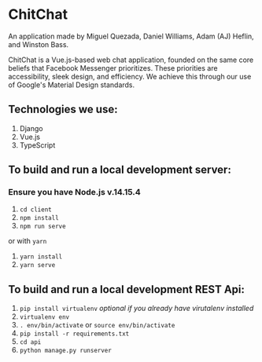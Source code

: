 # ChitChat

An application made by Miguel Quezada, Daniel Williams, Adam (AJ) Heflin, and Winston Bass.

ChitChat is a Vue.js-based web chat application, founded on the same core beliefs that Facebook Messenger prioritizes. These priorities are accessibility, sleek design, and efficiency. We achieve this through our use of Google's Material Design standards.

## Technologies we use:

1. Django
2. Vue.js
3. TypeScript

## To build and run a local development server:

### Ensure you have Node.js v.14.15.4

1. `cd client`
2. `npm install`
3. `npm run serve`

or with `yarn`

1. `yarn install`
2. `yarn serve`

## To build and run a local development REST Api:

1. `pip install virtualenv` _optional if you already have virutalenv installed_
2. `virtualenv env`
3. `. env/bin/activate` or `source env/bin/activate`
4. `pip install -r requirements.txt`
5. `cd api`
6. `python manage.py runserver`
